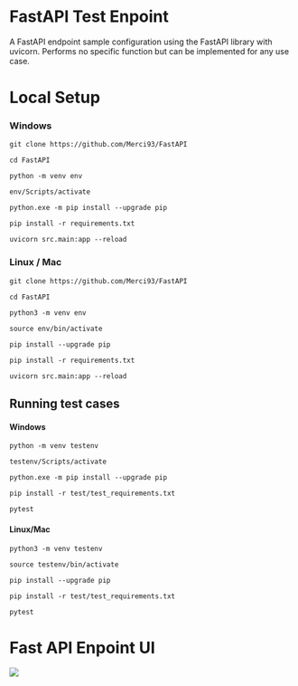 # FastAPI Test Enpoint
A FastAPI endpoint sample configuration using the FastAPI library with uvicorn. Performs no specific function but can be implemented for any use case.

# Local Setup
### Windows
```
git clone https://github.com/Merci93/FastAPI

cd FastAPI

python -m venv env

env/Scripts/activate

python.exe -m pip install --upgrade pip

pip install -r requirements.txt

uvicorn src.main:app --reload
```

### Linux / Mac
```
git clone https://github.com/Merci93/FastAPI

cd FastAPI

python3 -m venv env

source env/bin/activate

pip install --upgrade pip

pip install -r requirements.txt

uvicorn src.main:app --reload
```


## Running test cases
#### Windows
```
python -m venv testenv

testenv/Scripts/activate

python.exe -m pip install --upgrade pip

pip install -r test/test_requirements.txt

pytest
```

#### Linux/Mac
```
python3 -m venv testenv

source testenv/bin/activate

pip install --upgrade pip

pip install -r test/test_requirements.txt

pytest
```

# Fast API Enpoint UI
![](images/api_enpoint.png)
